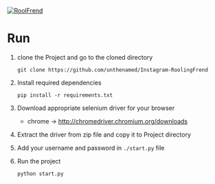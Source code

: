 [![RoolFrend](https://github.com/unthenamed/Instagram-RoolingFrend/actions/workflows/python-app.yml/badge.svg?event=workflow_dispatch)](https://github.com/unthenamed/Instagram-RoolingFrend/actions/workflows/python-app.yml)

# Run
1. clone the Project and go to the cloned directory
    ```
    git clone https://github.com/unthenamed/Instagram-RoolingFrend
    ```
2. Install required dependencies
    ```
    pip install -r requirements.txt
    ```
3. Download appropriate selenium driver for your browser
    - chrome -> http://chromedriver.chromium.org/downloads

4. Extract the driver from zip file and copy it to Project directory

5. Add your username and password in `./start.py` file

6. Run the project
    ```
    python start.py
    ```
